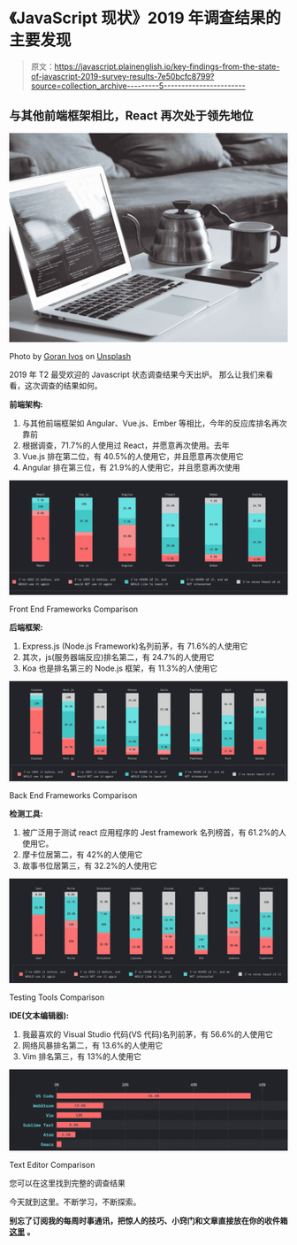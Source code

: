 # 《JavaScript 现状》2019 年调查结果的主要发现

> 原文：<https://javascript.plainenglish.io/key-findings-from-the-state-of-javascript-2019-survey-results-7e50bcfc8799?source=collection_archive---------5----------------------->

## 与其他前端框架相比，React 再次处于领先地位

![](img/51b196f65f1db006470f247e9d629652.png)

Photo by [Goran Ivos](https://unsplash.com/@goran_ivos?utm_source=medium&utm_medium=referral) on [Unsplash](https://unsplash.com?utm_source=medium&utm_medium=referral)

2019 年 T2 最受欢迎的 Javascript 状态调查结果今天出炉。
那么让我们来看看，这次调查的结果如何。

**前端架构:**

1.  与其他前端框架如 Angular、Vue.js、Ember 等相比，今年的反应库排名再次靠前
2.  根据调查，71.7%的人使用过 React，并愿意再次使用。去年
3.  Vue.js 排在第二位，有 40.5%的人使用它，并且愿意再次使用它
4.  Angular 排在第三位，有 21.9%的人使用它，并且愿意再次使用

![](img/34cf3b25d51d96a442f8453c0af4ad7a.png)

Front End Frameworks Comparison

**后端框架:**

1.  Express.js (Node.js Framework)名列前茅，有 71.6%的人使用它
2.  其次，js(服务器端反应)排名第二，有 24.7%的人使用它
3.  Koa 也是排名第三的 Node.js 框架，有 11.3%的人使用它

![](img/52a01a7c01d7687fdf837462fc82541e.png)

Back End Frameworks Comparison

**检测工具:**

1.  被广泛用于测试 react 应用程序的 Jest framework 名列榜首，有 61.2%的人使用它。
2.  摩卡位居第二，有 42%的人使用它
3.  故事书位居第三，有 32.2%的人使用它

![](img/50a4086beac00f29bd84289264864467.png)

Testing Tools Comparison

**IDE(文本编辑器):**

1.  我最喜欢的 Visual Studio 代码(VS 代码)名列前茅，有 56.6%的人使用它
2.  网络风暴排名第二，有 13.6%的人使用它
3.  Vim 排名第三，有 13%的人使用它

![](img/b44bfdee9d145752e7d1d18f8ade59cd.png)

Text Editor Comparison

您可以在这里找到完整的调查结果

今天就到这里。不断学习，不断探索。

**别忘了订阅我的每周时事通讯，把惊人的技巧、小窍门和文章直接放在你的收件箱** [**这里**](https://yogeshchavan.dev) **。**